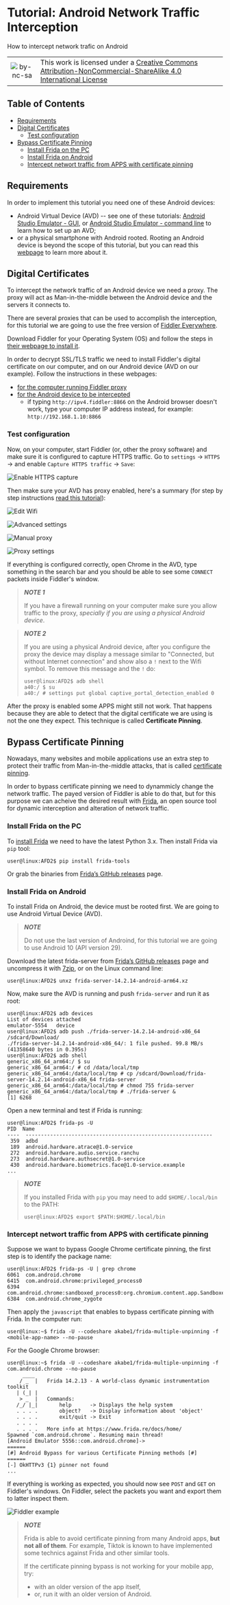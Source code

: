# Tutorial: Android Network Traffic Interception <!-- omit in toc -->
How to intercept network trafic on Android 

|         |           |
| :-:     | :--       |
| ![by-nc-sa](https://i.creativecommons.org/l/by-nc-sa/4.0/88x31.png) | This work is licensed under a [Creative Commons Attribution-NonCommercial-ShareAlike 4.0 International License](http://creativecommons.org/licenses/by-nc-sa/4.0/) |

## Table of Contents <!-- omit in toc -->

- [Requirements](#requirements)
- [Digital Certificates](#digital-certificates)
  - [Test configuration](#test-configuration)
- [Bypass Certificate Pinning](#bypass-certificate-pinning)
  - [Install Frida on the PC](#install-frida-on-the-pc)
  - [Install Frida on Android](#install-frida-on-android)
  - [Intercept networt traffic from APPS with certificate pinning](#intercept-networt-traffic-from-apps-with-certificate-pinning)

## Requirements

In order to implement this tutorial you need one of these Android devices:

- Android Virtual Device (AVD) -- see one of these tutorials: [Android Studio Emulator - GUI](https://labcif.github.io/AndroidStudioEmulator-GUIconfig/), or [Android Studio Emulator - command line](https://labcif.github.io/AndroidStudioEmulator-cmdConfig/) to learn how to set up an AVD;
- or a physical smartphone with Android rooted. Rooting an Android device is beyond the scope of this tutorial, but you can read this [webpage](https://magiskmanager.com/) to learn more about it.

## Digital Certificates

To intercept the network traffic of an Android device we need a proxy. The proxy will act as Man-in-the-middle between the Android device and the servers it connects to.

There are several proxies that can be used to accomplish the interception, for this tutorial we are going to use the free version of [Fiddler Everywhere](https://www.telerik.com/download/fiddler-everywhere).

Download Fiddler for your Operating System (OS) and follow the steps in [their webpage to install it](https://docs.telerik.com/fiddler-everywhere/get-started/installation-procedure).

In order to decrypt SSL/TLS traffic we need to install Fiddler's digital certificate on our computer, and on our Android device (AVD on our example). Follow the instructions in these webpages:

- [for the computer running Fiddler proxy](https://docs.telerik.com/fiddler-everywhere/get-started/configuration)
- [for the Android device to be intercepted](https://docs.telerik.com/fiddler-everywhere/get-started/mobile-traffic/configure-android#configure-android-device)
  - if typing `http://ipv4.fiddler:8866` on the Android browser doesn't work, type your computer IP address instead, for example: `http://192.168.1.10:8866`

### Test configuration

Now, on your computer, start Fiddler (or, other the proxy software) and make sure it is configured to capture HTTPS traffic. Go to `settings` -> `HTTPS` -> and enable `Capture HTTPS traffic` -> `Save`:

![Enable HTTPS capture](imgs/fiddler-https.png)

Then make sure your AVD has proxy enabled, here's a summary (for step by step instructions [read this tutorial](https://docs.telerik.com/fiddler-everywhere/get-started/mobile-traffic/configure-android#configure-android-device)):

![Edit Wifi](imgs/AVD1-wifi-edit.png)

![Advanced settings](imgs/AVD2-wifi-advanced.png)

![Manual proxy](imgs/AVD3-wifi-proxy-manual.png)

![Proxy settings](imgs/AVD4-wifi-proxy-config.png)

If everything is configured correctly, open Chrome in the AVD, type something in the search bar and you should be able to see some `CONNECT` packets inside Fiddler's window.

> ***NOTE 1***
>
> If you have a firewall running on your computer make sure you allow traffic to the proxy, _specially if you are using a physical Android device_.

> ***NOTE 2***
>
> If you are using a physical Android device, after you configure the proxy the device may display a message similar to "Connected, but without Internet connection" and show also a `!` next to the Wifi symbol. 
> To remove this message and the `!` do:
>
> ```Console
> user@linux:AFD2$ adb shell
> a40:/ $ su
> a40:/ # settings put global captive_portal_detection_enabled 0   
> ```

After the proxy is enabled some APPS might still not work. That happens because they are able to detect that the digital certificate we are using is not the one they expect. This technique is called **Certificate Pinning**.

## Bypass Certificate Pinning

Nowadays, many websites and mobile applications use an extra step to protect their traffic from Man-in-the-middle attacks, that is called [certificate pinning](https://owasp.org/www-community/controls/Certificate_and_Public_Key_Pinning). 

In order to bypass certificate pinning we need to dynammicly change the network traffic. The payed version of Fiddler is able to do that, but for this purpose we can acheive the desired result with [Frida](https://frida.re/), an open source tool for dynamic interception and alteration of network traffic.

### Install Frida on the PC

To [install Frida](https://frida.re/docs/installation/) we need to have the latest Python 3.x. Then install Frida via `pip` tool:

```Console
user@linux:AFD2$ pip install frida-tools
```

Or grab the binaries from [Frida’s GitHub releases](https://github.com/frida/frida/releases) page.

### Install Frida on Android

To install Frida on Android, the device must be rooted first. We are going to use Android Virtual Device (AVD).

> ***NOTE***
>
> Do not use the last version of Androind, for this tutorial we are going to use Android 10 (API version 29).

Download the latest frida-server from [Frida’s GitHub releases](https://github.com/frida/frida/releases) page and uncompress it with [7zip](https://www.7-zip.org/download.html), or on the Linux command line:

```Console
user@linux:AFD2$ unxz frida-server-14.2.14-android-arm64.xz
```

Now, make sure the AVD is running and push `frida-server` and run it as root:

```Console
user@linux:AFD2$ adb devices   
List of devices attached
emulator-5554   device
user@linux:AFD2$ adb push ./frida-server-14.2.14-android-x86_64 /sdcard/Download/
./frida-server-14.2.14-android-x86_64/: 1 file pushed. 99.8 MB/s (41358640 bytes in 0.395s)
user@linux:AFD2$ adb shell 
generic_x86_64_arm64:/ $ su
generic_x86_64_arm64:/ # cd /data/local/tmp
generic_x86_64_arm64:/data/local/tmp # cp /sdcard/Download/frida-server-14.2.14-android-x86_64 frida-server
generic_x86_64_arm64:/data/local/tmp # chmod 755 frida-server
generic_x86_64_arm64:/data/local/tmp # ./frida-server &
[1] 6268
```

Open a new terminal and test if Frida is running:

```Console
user@linux:AFD2$ frida-ps -U
PID  Name
----  -------------------------------------------------------------
 359  adbd
 189  android.hardware.atrace@1.0-service
 272  android.hardware.audio.service.ranchu
 273  android.hardware.authsecret@1.0-service
 430  android.hardware.biometrics.face@1.0-service.example
...
```

> ***NOTE***
>
> If you installed Frida with `pip` you may need to add `$HOME/.local/bin` to the PATH:
>
> ```Console
> user@linux:AFD2$ export $PATH:$HOME/.local/bin
> ```

### Intercept networt traffic from APPS with certificate pinning

Suppose we want to bypass Google Chrome certificate pinning, the first step is to identify the package name:

```Console
user@linux:AFD2$ frida-ps -U | grep chrome
6061  com.android.chrome
6415  com.android.chrome:privileged_process0
6394  com.android.chrome:sandboxed_process0:org.chromium.content.app.SandboxedProcessService0:5
6384  com.android.chrome_zygote
```

Then apply the `javascript` that enables to bypass certificate pinning with Frida. In the computer run:

```Console
user@linux:~$ frida -U --codeshare akabe1/frida-multiple-unpinning -f <mobile-app-name> --no-pause
```

For the Google Chrome browser:

```Console
user@linux:~$ frida -U --codeshare akabe1/frida-multiple-unpinning -f com.android.chrome --no-pause
     ____
    / _  |   Frida 14.2.13 - A world-class dynamic instrumentation toolkit
   | (_| |
    > _  |   Commands:
   /_/ |_|       help      -> Displays the help system
   . . . .       object?   -> Display information about 'object'
   . . . .       exit/quit -> Exit
   . . . .
   . . . .   More info at https://www.frida.re/docs/home/
Spawned `com.android.chrome`. Resuming main thread!                     
[Android Emulator 5556::com.android.chrome]->
======
[#] Android Bypass for various Certificate Pinning methods [#]
======
[-] OkHTTPv3 {1} pinner not found
...
```

If everything is working as expected, you should now see `POST` and `GET` on Fiddler's windows. On Fiddler, select the packets you want and export them to latter inspect them.

![Fiddler example](imgs/Fiddler-post.png)

> ***NOTE***
>
> Frida is able to avoid certificate pinning from many Android apps, **but not all of them**. For example, Tiktok is known to have implemented some technics against Frida and other similar tools.
>
> If the certificate pinning bypass is not working for your mobile app, try:
>
> - with an older version of the app itself,
> - or, run it with an older version of Android.

